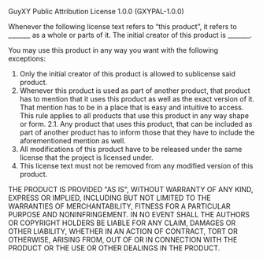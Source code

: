 GuyXY Public Attribution License 1.0.0 (GXYPAL-1.0.0)

Whenever the following license text refers to “this product”, it refers to _______ as a whole or parts of it.
The initial creator of this product is _______.

You may use this product in any way you want with the following exceptions:
1.	Only the initial creator of this product is allowed to sublicense said product.
2.	Whenever this product is used as part of another product, that product has to mention that it uses this product as well as the exact version of it. That mention has to be in a place that is easy and intuitive to access. This rule applies to all products that use this product in any way shape or form.
2.1.	Any product that uses this product, that can be included as part of another product has to inform those that they have to include the aforementioned mention as well.
3.	All modifications of this product have to be released under the same license that the project is licensed under.
4.	This license text must not be removed from any modified version of this product.

THE PRODUCT IS PROVIDED "AS IS", WITHOUT WARRANTY OF ANY KIND, EXPRESS OR IMPLIED, INCLUDING BUT NOT LIMITED TO THE WARRANTIES OF MERCHANTABILITY, FITNESS FOR A PARTICULAR PURPOSE AND NONINFRINGEMENT. IN NO EVENT SHALL THE AUTHORS OR COPYRIGHT HOLDERS BE LIABLE FOR ANY CLAIM, DAMAGES OR OTHER LIABILITY, WHETHER IN AN ACTION OF CONTRACT, TORT OR OTHERWISE, ARISING FROM, OUT OF OR IN CONNECTION WITH THE PRODUCT OR THE USE OR OTHER DEALINGS IN THE PRODUCT.
